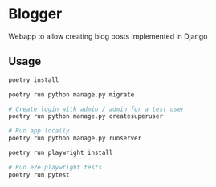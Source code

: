 # Blogger

Webapp to allow creating blog posts implemented in Django

## Usage

```bash
poetry install

poetry run python manage.py migrate

# Create login with admin / admin for a test user
poetry run python manage.py createsuperuser

# Run app locally
poetry run python manage.py runserver

poetry run playwright install

# Run e2e playwright tests
poetry run pytest
```
